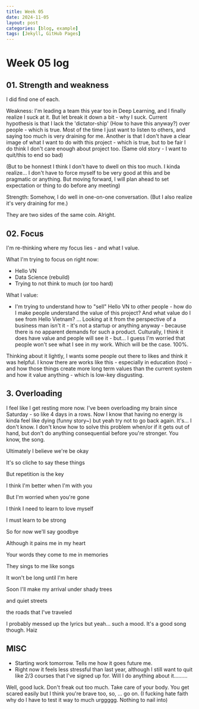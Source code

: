 ```yaml
---
title: Week 05 
date: 2024-11-05
layout: post
categories: [blog, example]
tags: [Jekyll, GitHub Pages]
---
```


# Week 05 log

## 01. Strength and weakness

I did find one of each. 

Weakness: I'm leading a team this year too in Deep Learning, and I finally realize I suck at it. But let break it down a bit - why I suck. Current hypothesis is that I lack the 'dictator-ship' (How to have this anyway?) over people - which is true. Most of the time I just want to listen to others, and saying too much is very draining for me. Another is that I don't have a clear image of what I want to do with this project - which is true, but to be fair I do think I don't care enough about project too. (Same old story - I want to quit/this to end so bad)

(But to be honnest I think I don't have to dwell on this too much. I kinda realize... I don't have to force myself to be very good at this and be pragmatic or anything. But moving forward, I will plan ahead to set expectation or thing to do before any meeting)

Strength: Somehow, I do well in one-on-one conversation. 
(But I also realize it's very draining for me.)

They are two sides of the same coin. Alright.

## 02. Focus

I'm re-thinking where my focus lies - and what I value. 

What I'm trying to focus on right now:
- Hello VN
- Data Science (rebuild)
- Trying to not think to much (or too hard)

What I value:
- I'm trying to understand how to "sell" Hello VN to other people - how do I make people understand the value of this project? And what value do I see from Hello Vietnam? 
... Looking at it from the perspective of a business man isn't it - it's not a startup or anything anyway - because there is no apparent demands for such a product. Culturally, I think it does have value and people will see it - but... I guess I'm worried that people won't see what I see in my work. Which will be the case. 100%. 

Thinking about it lightly, I wants some people out there to likes and think it was helpful. I know there are works like this - especially in education (too) - and how those things create more long term values than the current system and how it value anything - which is low-key disgusting.

## 3. Overloading

I feel like I get resting more now. I've been overloading my brain since Saturday - so like 4 days in a rows. Now I know that having no energy is kinda feel like dying (funny story~) but yeah try not to go back again. It's... I don't know. I don't know how to solve this problem when/or if it gets out of hand, but don't do anything consequential before you're stronger. You know, the song. 

Ultimately I believe we're be okay  

It's so cliche to say these things  

But repetition is the key  

I think I'm better when I'm with you

But I'm worried when you're gone

I think I need to learn to love myself

I must learn to be strong

So for now we'll say goodbye

Although it pains me in my heart

Your words they come to me in memories

They sings to me like songs

It won't be long until I'm here

Soon I'll make my arrival under shady trees

and quiet streets 

the roads that I've traveled



I probably messed up the lyrics but yeah... such a mood. It's a good song though. 
Haiz

## MISC

- Starting work tomorrow. Tells me how it goes future me.
- Right now it feels less stressful than last year, although I still want to quit like 2/3 courses that I've signed up for. Will I do anything about it.........

Well, good luck. Don't freak out too much. Take care of your body. You get scared easily but I think you're brave too, so, ... go on.
(I fucking hate faith why do I have to test it way to much urggggg. Nothing to nail into)
